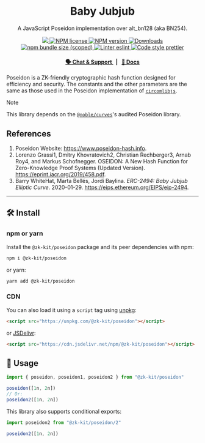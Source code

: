 <p align="center">
    <h1 align="center">
        Baby Jubjub
    </h1>
    <p align="center">A JavaScript Poseidon implementation over alt_bn128 (aka BN254).</p>
</p>

<p align="center">
    <a href="https://github.com/privacy-scaling-explorations/zk-kit">
        <img src="https://img.shields.io/badge/project-zk--kit-blue.svg?style=flat-square">
    </a>
    <a href="https://github.com/privacy-scaling-explorations/zk-kit/tree/main/packages/poseidon/LICENSE">
        <img alt="NPM license" src="https://img.shields.io/npm/l/%40zk-kit%2Fposeidon?style=flat-square">
    </a>
    <a href="https://www.npmjs.com/package/@zk-kit/poseidon">
        <img alt="NPM version" src="https://img.shields.io/npm/v/@zk-kit/poseidon?style=flat-square" />
    </a>
    <a href="https://npmjs.org/package/@zk-kit/poseidon">
        <img alt="Downloads" src="https://img.shields.io/npm/dm/@zk-kit/poseidon.svg?style=flat-square" />
    </a>
    <a href="https://bundlephobia.com/package/@zk-kit/poseidon">
        <img alt="npm bundle size (scoped)" src="https://img.shields.io/bundlephobia/minzip/@zk-kit/poseidon" />
    </a>
    <a href="https://eslint.org/">
        <img alt="Linter eslint" src="https://img.shields.io/badge/linter-eslint-8080f2?style=flat-square&logo=eslint" />
    </a>
    <a href="https://prettier.io/">
        <img alt="Code style prettier" src="https://img.shields.io/badge/code%20style-prettier-f8bc45?style=flat-square&logo=prettier" />
    </a>
</p>

<div align="center">
    <h4>
        <a href="https://appliedzkp.org/discord">
            🗣️ Chat &amp; Support
        </a>
        <span>&nbsp;&nbsp;|&nbsp;&nbsp;</span>
        <a href="https://zkkit.pse.dev/modules/_zk_kit_poseidon.html">
            📘 Docs
        </a>
    </h4>
</div>

Poseidon is a ZK-friendly cryptographic hash function designed for efficiency and security. The constants and the other parameters are the same as those used in the Poseidon implementation of [`circomlibjs`](https://github.com/iden3/circomlibjs).

> [!NOTE]  
> This library depends on the [`@noble/curves`](https://github.com/paulmillr/noble-curves)'s audited Poseidon library.

## References

1. Poseidon Website: https://www.poseidon-hash.info.
2. Lorenzo Grassi1, Dmitry Khovratovich2, Christian Rechberger3, Arnab Roy4, and Markus Schofnegger. OSEIDON: A New Hash Function for Zero-Knowledge Proof Systems (Updated Version). https://eprint.iacr.org/2019/458.pdf.
3. Barry WhiteHat, Marta Bellés, Jordi Baylina. _ERC-2494: Baby Jubjub Elliptic Curve_. 2020-01-29. https://eips.ethereum.org/EIPS/eip-2494.

---

## 🛠 Install

### npm or yarn

Install the `@zk-kit/poseidon` package and its peer dependencies with npm:

```bash
npm i @zk-kit/poseidon
```

or yarn:

```bash
yarn add @zk-kit/poseidon
```

### CDN

You can also load it using a `script` tag using [unpkg](https://unpkg.com/):

```html
<script src="https://unpkg.com/@zk-kit/poseidon"></script>
```

or [JSDelivr](https://www.jsdelivr.com/):

```html
<script src="https://cdn.jsdelivr.net/npm/@zk-kit/poseidon"></script>
```

## 📜 Usage

```typescript
import { poseidon, poseidon1, poseidon2 } from "@zk-kit/poseidon"

poseidon([1n, 2n])
// Or:
poseidon2([1n, 2n])
```

This library also supports conditional exports:

```typescript
import poseidon2 from "@zk-kit/poseidon/2"

poseidon2([1n, 2n])
```
